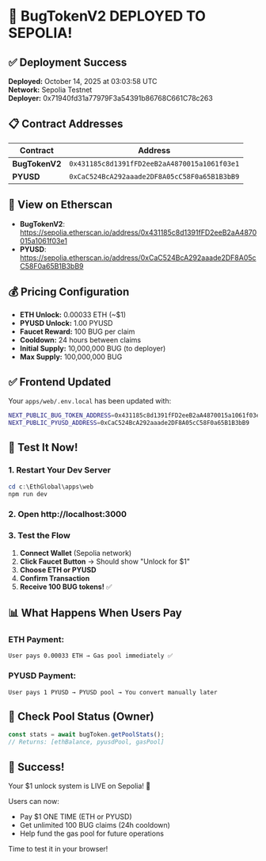 # 🎉 BugTokenV2 DEPLOYED TO SEPOLIA!

## ✅ Deployment Success

**Deployed:** October 14, 2025 at 03:03:58 UTC  
**Network:** Sepolia Testnet  
**Deployer:** 0x71940fd31a77979F3a54391b86768C661C78c263

## 📋 Contract Addresses

| Contract | Address |
|----------|---------|
| **BugTokenV2** | `0x431185c8d1391fFD2eeB2aA4870015a1061f03e1` |
| **PYUSD** | `0xCaC524BcA292aaade2DF8A05cC58F0a65B1B3bB9` |

## 🔗 View on Etherscan

- **BugTokenV2**: https://sepolia.etherscan.io/address/0x431185c8d1391fFD2eeB2aA4870015a1061f03e1
- **PYUSD**: https://sepolia.etherscan.io/address/0xCaC524BcA292aaade2DF8A05cC58F0a65B1B3bB9

## 💰 Pricing Configuration

- **ETH Unlock:** 0.00033 ETH (~$1)
- **PYUSD Unlock:** 1.00 PYUSD
- **Faucet Reward:** 100 BUG per claim
- **Cooldown:** 24 hours between claims
- **Initial Supply:** 10,000,000 BUG (to deployer)
- **Max Supply:** 100,000,000 BUG

## ✅ Frontend Updated

Your `apps/web/.env.local` has been updated with:
```bash
NEXT_PUBLIC_BUG_TOKEN_ADDRESS=0x431185c8d1391fFD2eeB2aA4870015a1061f03e1
NEXT_PUBLIC_PYUSD_ADDRESS=0xCaC524BcA292aaade2DF8A05cC58F0a65B1B3bB9
```

## 🚀 Test It Now!

### 1. Restart Your Dev Server

```powershell
cd c:\EthGlobal\apps\web
npm run dev
```

### 2. Open http://localhost:3000

### 3. Test the Flow

1. **Connect Wallet** (Sepolia network)
2. **Click Faucet Button** → Should show "Unlock for $1"
3. **Choose ETH or PYUSD**
4. **Confirm Transaction**
5. **Receive 100 BUG tokens!** ✅

## 📊 What Happens When Users Pay

### ETH Payment:
```
User pays 0.00033 ETH → Gas pool immediately ✅
```

### PYUSD Payment:
```
User pays 1 PYUSD → PYUSD pool → You convert manually later
```

## 🔧 Check Pool Status (Owner)

```typescript
const stats = await bugToken.getPoolStats();
// Returns: [ethBalance, pyusdPool, gasPool]
```

## 🎯 Success!

Your $1 unlock system is LIVE on Sepolia! 🚀

Users can now:
- Pay $1 ONE TIME (ETH or PYUSD)
- Get unlimited 100 BUG claims (24h cooldown)
- Help fund the gas pool for future operations

Time to test it in your browser!
